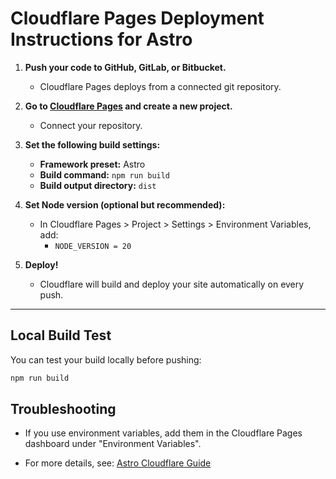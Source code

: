 # Cloudflare Pages Deployment Instructions for Astro

1. **Push your code to GitHub, GitLab, or Bitbucket.**
   - Cloudflare Pages deploys from a connected git repository.

2. **Go to [Cloudflare Pages](https://pages.cloudflare.com/) and create a new project.**
   - Connect your repository.

3. **Set the following build settings:**
   - **Framework preset:** Astro
   - **Build command:** `npm run build`
   - **Build output directory:** `dist`

4. **Set Node version (optional but recommended):**
   - In Cloudflare Pages > Project > Settings > Environment Variables, add:
     - `NODE_VERSION = 20`

5. **Deploy!**
   - Cloudflare will build and deploy your site automatically on every push.

---

## Local Build Test

You can test your build locally before pushing:

```sh
npm run build
```

## Troubleshooting

- If you use environment variables, add them in the Cloudflare Pages dashboard under "Environment Variables".

- For more details, see: [Astro Cloudflare Guide](https://docs.astro.build/en/guides/deploy/cloudflare/)
